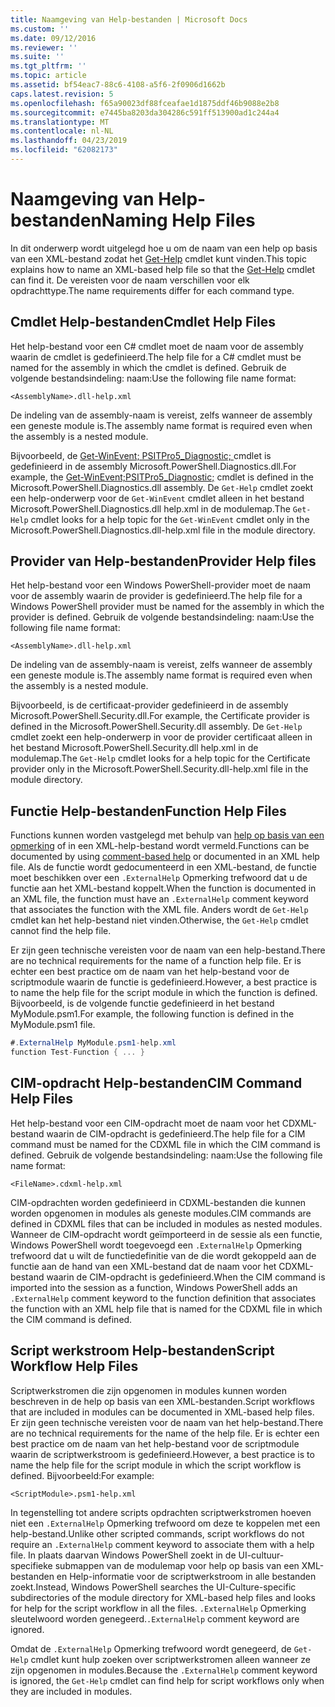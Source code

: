 ```yaml
---
title: Naamgeving van Help-bestanden | Microsoft Docs
ms.custom: ''
ms.date: 09/12/2016
ms.reviewer: ''
ms.suite: ''
ms.tgt_pltfrm: ''
ms.topic: article
ms.assetid: bf54eac7-88c6-4108-a5f6-2f0906d1662b
caps.latest.revision: 5
ms.openlocfilehash: f65a90023df88fceafae1d1875ddf46b9088e2b8
ms.sourcegitcommit: e7445ba8203da304286c591ff513900ad1c244a4
ms.translationtype: MT
ms.contentlocale: nl-NL
ms.lasthandoff: 04/23/2019
ms.locfileid: "62082173"
---
```

# <a name="naming-help-files"></a><span data-ttu-id="b6afb-102">Naamgeving van Help-bestanden</span><span class="sxs-lookup"><span data-stu-id="b6afb-102">Naming Help Files</span></span>

<span data-ttu-id="b6afb-103">In dit onderwerp wordt uitgelegd hoe u om de naam van een help op basis van een XML-bestand zodat het [Get-Help](/powershell/module/Microsoft.PowerShell.Core/Get-Help) cmdlet kunt vinden.</span><span class="sxs-lookup"><span data-stu-id="b6afb-103">This topic explains how to name an XML-based help file so that the [Get-Help](/powershell/module/Microsoft.PowerShell.Core/Get-Help) cmdlet can find it.</span></span> <span data-ttu-id="b6afb-104">De vereisten voor de naam verschillen voor elk opdrachttype.</span><span class="sxs-lookup"><span data-stu-id="b6afb-104">The name requirements differ for each command type.</span></span>

## <a name="cmdlet-help-files"></a><span data-ttu-id="b6afb-105">Cmdlet Help-bestanden</span><span class="sxs-lookup"><span data-stu-id="b6afb-105">Cmdlet Help Files</span></span>

<span data-ttu-id="b6afb-106">Het help-bestand voor een C# cmdlet moet de naam voor de assembly waarin de cmdlet is gedefinieerd.</span><span class="sxs-lookup"><span data-stu-id="b6afb-106">The help file for a C# cmdlet must be named for the assembly in which the cmdlet is defined.</span></span> <span data-ttu-id="b6afb-107">Gebruik de volgende bestandsindeling: naam:</span><span class="sxs-lookup"><span data-stu-id="b6afb-107">Use the following file name format:</span></span>

```
<AssemblyName>.dll-help.xml
```

<span data-ttu-id="b6afb-108">De indeling van de assembly-naam is vereist, zelfs wanneer de assembly een geneste module is.</span><span class="sxs-lookup"><span data-stu-id="b6afb-108">The assembly name format is required even when the assembly is a nested module.</span></span>

<span data-ttu-id="b6afb-109">Bijvoorbeeld, de [Get-WinEvent; PSITPro5_Diagnostic; ](/powershell/module/Microsoft.PowerShell.Diagnostics/Get-WinEvent) cmdlet is gedefinieerd in de assembly Microsoft.PowerShell.Diagnostics.dll.</span><span class="sxs-lookup"><span data-stu-id="b6afb-109">For example, the [Get-WinEvent;PSITPro5_Diagnostic;](/powershell/module/Microsoft.PowerShell.Diagnostics/Get-WinEvent) cmdlet is defined in the Microsoft.PowerShell.Diagnostics.dll assembly.</span></span> <span data-ttu-id="b6afb-110">De `Get-Help` cmdlet zoekt een help-onderwerp voor de `Get-WinEvent` cmdlet alleen in het bestand Microsoft.PowerShell.Diagnostics.dll help.xml in de modulemap.</span><span class="sxs-lookup"><span data-stu-id="b6afb-110">The `Get-Help` cmdlet looks for a help topic for the `Get-WinEvent` cmdlet only in the Microsoft.PowerShell.Diagnostics.dll-help.xml file in the module directory.</span></span>

## <a name="provider-help-files"></a><span data-ttu-id="b6afb-111">Provider van Help-bestanden</span><span class="sxs-lookup"><span data-stu-id="b6afb-111">Provider Help files</span></span>

<span data-ttu-id="b6afb-112">Het help-bestand voor een Windows PowerShell-provider moet de naam voor de assembly waarin de provider is gedefinieerd.</span><span class="sxs-lookup"><span data-stu-id="b6afb-112">The help file for a Windows PowerShell provider must be named for the assembly in which the provider is defined.</span></span> <span data-ttu-id="b6afb-113">Gebruik de volgende bestandsindeling: naam:</span><span class="sxs-lookup"><span data-stu-id="b6afb-113">Use the following file name format:</span></span>

```
<AssemblyName>.dll-help.xml
```

<span data-ttu-id="b6afb-114">De indeling van de assembly-naam is vereist, zelfs wanneer de assembly een geneste module is.</span><span class="sxs-lookup"><span data-stu-id="b6afb-114">The assembly name format is required even when the assembly is a nested module.</span></span>

<span data-ttu-id="b6afb-115">Bijvoorbeeld, is de certificaat-provider gedefinieerd in de assembly Microsoft.PowerShell.Security.dll.</span><span class="sxs-lookup"><span data-stu-id="b6afb-115">For example, the Certificate provider is defined in the Microsoft.PowerShell.Security.dll assembly.</span></span> <span data-ttu-id="b6afb-116">De `Get-Help` cmdlet zoekt een help-onderwerp in voor de provider certificaat alleen in het bestand Microsoft.PowerShell.Security.dll help.xml in de modulemap.</span><span class="sxs-lookup"><span data-stu-id="b6afb-116">The `Get-Help` cmdlet looks for a help topic for the Certificate provider only in the Microsoft.PowerShell.Security.dll-help.xml file in the module directory.</span></span>

## <a name="function-help-files"></a><span data-ttu-id="b6afb-117">Functie Help-bestanden</span><span class="sxs-lookup"><span data-stu-id="b6afb-117">Function Help Files</span></span>

<span data-ttu-id="b6afb-118">Functions kunnen worden vastgelegd met behulp van [help op basis van een opmerking](/powershell/module/microsoft.powershell.core/about/about_comment_based_help) of in een XML-help-bestand wordt vermeld.</span><span class="sxs-lookup"><span data-stu-id="b6afb-118">Functions can be documented by using [comment-based help](/powershell/module/microsoft.powershell.core/about/about_comment_based_help) or documented in an XML help file.</span></span> <span data-ttu-id="b6afb-119">Als de functie wordt gedocumenteerd in een XML-bestand, de functie moet beschikken over een `.ExternalHelp` Opmerking trefwoord dat u de functie aan het XML-bestand koppelt.</span><span class="sxs-lookup"><span data-stu-id="b6afb-119">When the function is documented in an XML file, the function must have an `.ExternalHelp` comment keyword that associates the function with the XML file.</span></span> <span data-ttu-id="b6afb-120">Anders wordt de `Get-Help` cmdlet kan het help-bestand niet vinden.</span><span class="sxs-lookup"><span data-stu-id="b6afb-120">Otherwise, the `Get-Help` cmdlet cannot find the help file.</span></span>

<span data-ttu-id="b6afb-121">Er zijn geen technische vereisten voor de naam van een help-bestand.</span><span class="sxs-lookup"><span data-stu-id="b6afb-121">There are no technical requirements for the name of a function help file.</span></span> <span data-ttu-id="b6afb-122">Er is echter een best practice om de naam van het help-bestand voor de scriptmodule waarin de functie is gedefinieerd.</span><span class="sxs-lookup"><span data-stu-id="b6afb-122">However, a best practice is to name the help file for the script module in which the function is defined.</span></span> <span data-ttu-id="b6afb-123">Bijvoorbeeld, is de volgende functie gedefinieerd in het bestand MyModule.psm1.</span><span class="sxs-lookup"><span data-stu-id="b6afb-123">For example, the following function is defined in the MyModule.psm1 file.</span></span>

```csharp
#.ExternalHelp MyModule.psm1-help.xml
function Test-Function { ... }
```

## <a name="cim-command-help-files"></a><span data-ttu-id="b6afb-124">CIM-opdracht Help-bestanden</span><span class="sxs-lookup"><span data-stu-id="b6afb-124">CIM Command Help Files</span></span>

<span data-ttu-id="b6afb-125">Het help-bestand voor een CIM-opdracht moet de naam voor het CDXML-bestand waarin de CIM-opdracht is gedefinieerd.</span><span class="sxs-lookup"><span data-stu-id="b6afb-125">The help file for a CIM command must be named for the CDXML file in which the CIM command is defined.</span></span> <span data-ttu-id="b6afb-126">Gebruik de volgende bestandsindeling: naam:</span><span class="sxs-lookup"><span data-stu-id="b6afb-126">Use the following file name format:</span></span>

```
<FileName>.cdxml-help.xml
```

<span data-ttu-id="b6afb-127">CIM-opdrachten worden gedefinieerd in CDXML-bestanden die kunnen worden opgenomen in modules als geneste modules.</span><span class="sxs-lookup"><span data-stu-id="b6afb-127">CIM commands are defined in CDXML files that can be included in modules as nested modules.</span></span> <span data-ttu-id="b6afb-128">Wanneer de CIM-opdracht wordt geïmporteerd in de sessie als een functie, Windows PowerShell wordt toegevoegd een `.ExternalHelp` Opmerking trefwoord dat u wilt de functiedefinitie van de die wordt gekoppeld aan de functie aan de hand van een XML-bestand dat de naam voor het CDXML-bestand waarin de CIM-opdracht is gedefinieerd.</span><span class="sxs-lookup"><span data-stu-id="b6afb-128">When the CIM command is imported into the session as a function, Windows PowerShell adds an `.ExternalHelp` comment keyword to the function definition that associates the function with an XML help file that is named for the CDXML file in which the CIM command is defined.</span></span>

## <a name="script-workflow-help-files"></a><span data-ttu-id="b6afb-129">Script werkstroom Help-bestanden</span><span class="sxs-lookup"><span data-stu-id="b6afb-129">Script Workflow Help Files</span></span>

<span data-ttu-id="b6afb-130">Scriptwerkstromen die zijn opgenomen in modules kunnen worden beschreven in de help op basis van een XML-bestanden.</span><span class="sxs-lookup"><span data-stu-id="b6afb-130">Script workflows that are included in modules can be documented in XML-based help files.</span></span> <span data-ttu-id="b6afb-131">Er zijn geen technische vereisten voor de naam van het help-bestand.</span><span class="sxs-lookup"><span data-stu-id="b6afb-131">There are no technical requirements for the name of the help file.</span></span> <span data-ttu-id="b6afb-132">Er is echter een best practice om de naam van het help-bestand voor de scriptmodule waarin de scriptwerkstroom is gedefinieerd.</span><span class="sxs-lookup"><span data-stu-id="b6afb-132">However, a best practice is to name the help file for the script module in which the script workflow is defined.</span></span> <span data-ttu-id="b6afb-133">Bijvoorbeeld:</span><span class="sxs-lookup"><span data-stu-id="b6afb-133">For example:</span></span>

```
<ScriptModule>.psm1-help.xml
```

<span data-ttu-id="b6afb-134">In tegenstelling tot andere scripts opdrachten scriptwerkstromen hoeven niet een `.ExternalHelp` Opmerking trefwoord om deze te koppelen met een help-bestand.</span><span class="sxs-lookup"><span data-stu-id="b6afb-134">Unlike other scripted commands, script workflows do not require an `.ExternalHelp` comment keyword to associate them with a help file.</span></span> <span data-ttu-id="b6afb-135">In plaats daarvan Windows PowerShell zoekt in de UI-cultuur-specifieke submappen van de modulemap voor help op basis van een XML-bestanden en Help-informatie voor de scriptwerkstroom in alle bestanden zoekt.</span><span class="sxs-lookup"><span data-stu-id="b6afb-135">Instead, Windows PowerShell searches the UI-Culture-specific subdirectories of the module directory for XML-based help files and looks for help for the script workflow in all the files.</span></span> <span data-ttu-id="b6afb-136">`.ExternalHelp` Opmerking sleutelwoord worden genegeerd.</span><span class="sxs-lookup"><span data-stu-id="b6afb-136">`.ExternalHelp` comment keyword are ignored.</span></span>

<span data-ttu-id="b6afb-137">Omdat de `.ExternalHelp` Opmerking trefwoord wordt genegeerd, de `Get-Help` cmdlet kunt hulp zoeken over scriptwerkstromen alleen wanneer ze zijn opgenomen in modules.</span><span class="sxs-lookup"><span data-stu-id="b6afb-137">Because the `.ExternalHelp` comment keyword is ignored, the `Get-Help` cmdlet can find help for script workflows only when they are included in modules.</span></span>